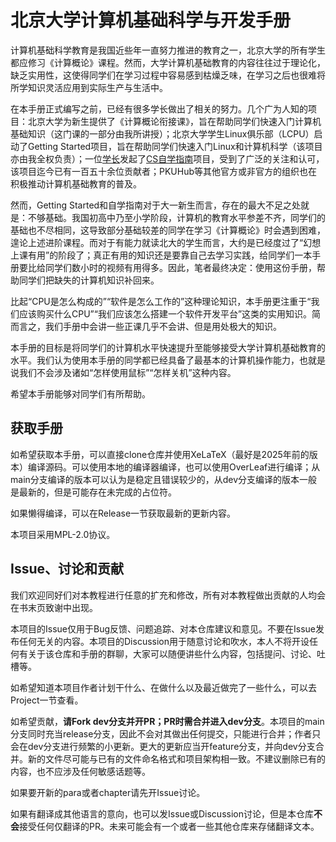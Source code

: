 # 北京大学计算机基础科学与开发手册

计算机基础科学教育是我国近些年一直努力推进的教育之一，北京大学的所有学生都应修习《计算概论》课程。然而，大学计算机基础教育的内容往往过于理论化，缺乏实用性，这使得同学们在学习过程中容易感到枯燥乏味，在学习之后也很难将所学知识灵活应用到实际生产与生活中。

在本手册正式编写之前，已经有很多学长做出了相关的努力。几个广为人知的项目：北京大学为新生提供了《计算概论衔接课》，旨在帮助同学们快速入门计算机基础知识（这门课的一部分由我所讲授）；北京大学学生Linux俱乐部（LCPU）启动了Getting Started项目，旨在帮助同学们快速入门Linux和计算机科学（该项目亦由我全权负责）；一位[学长](https://github.com/PKUFlyingPig)发起了[CS自学指南](https://csdiy.wiki/)项目，受到了广泛的关注和认可，该项目迄今已有一百五十余位贡献者；PKUHub等其他官方或非官方的组织也在积极推动计算机基础教育的普及。

然而，Getting Started和自学指南对于大一新生而言，存在的最大不足之处就是：不够基础。我国初高中乃至小学阶段，计算机的教育水平参差不齐，同学们的基础也不尽相同，这导致部分基础较差的同学在学习《计算概论》时会遇到困难，遑论上述进阶课程。而对于有能力就读北大的学生而言，大约是已经度过了“幻想上课有用”的阶段了；真正有用的知识还是要靠自己去学习实践，给同学们一本手册要比给同学们数小时的视频有用得多。因此，笔者最终决定：使用这份手册，帮助同学们把缺失的计算机知识补回来。

比起“CPU是怎么构成的”“软件是怎么工作的”这种理论知识，本手册更注重于“我们应该购买什么CPU”“我们应该怎么搭建一个软件开发平台”这类的实用知识。简而言之，我们手册中会讲一些正课几乎不会讲、但是用处极大的知识。

本手册的目标是将同学们的计算机水平快速提升至能够接受大学计算机基础教育的水平。我们认为使用本手册的同学都已经具备了最基本的计算机操作能力，也就是说我们不会涉及诸如“怎样使用鼠标”“怎样关机”这种内容。

希望本手册能够对同学们有所帮助。

## 获取手册

如希望获取本手册，可以直接clone仓库并使用XeLaTeX（最好是2025年前的版本）编译源码。可以使用本地的编译器编译，也可以使用OverLeaf进行编译；从main分支编译的版本可以认为是稳定且错误较少的，从dev分支编译的版本一般是最新的，但是可能存在未完成的占位符。

如果懒得编译，可以在Release一节获取最新的更新内容。

本项目采用MPL-2.0协议。

## Issue、讨论和贡献

我们欢迎同好们对本教程进行任意的扩充和修改，所有对本教程做出贡献的人均会在书末页致谢中出现。

本项目的Issue仅用于Bug反馈、问题追踪、对本仓库建议和意见。不要在Issue发布任何无关的内容。本项目的Discussion用于随意讨论和吹水，本人不将开设任何有关于该仓库和手册的群聊，大家可以随便讲些什么内容，包括提问、讨论、吐槽等。

如希望知道本项目作者计划干什么、在做什么以及最近做完了一些什么，可以去Project一节查看。

如希望贡献，**请Fork dev分支并开PR；PR时需合并进入dev分支**。本项目的main分支同时充当release分支，因此不会对其做出任何提交，只能进行合并；作者只会在dev分支进行频繁的小更新。更大的更新应当开feature分支，并向dev分支合并。新的文件尽可能与已有的文件命名格式和项目架构相一致。不建议删除已有的内容，也不应涉及任何敏感话题等。

如果要开新的para或者chapter请先开Issue讨论。

如果有翻译成其他语言的意向，也可以发Issue或Discussion讨论，但是本仓库**不会**接受任何仅翻译的PR。未来可能会有一个或者一些其他仓库来存储翻译文本。
